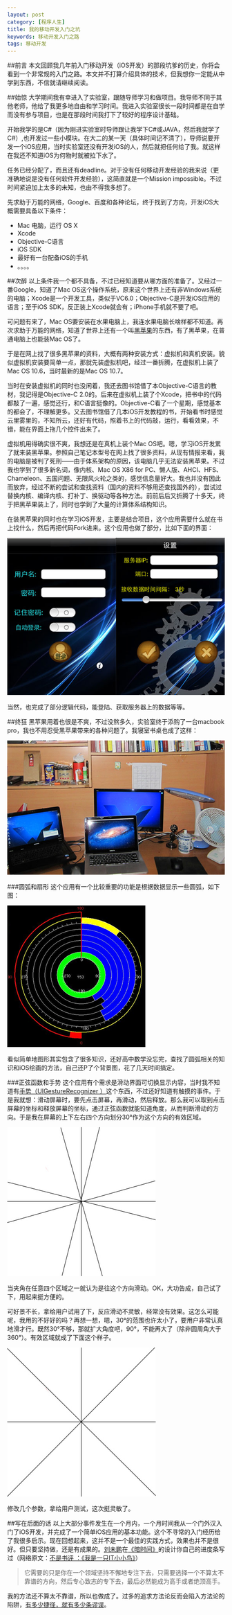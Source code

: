 ```yaml
---
layout: post
category: [程序人生]
title: 我的移动开发入门之坑
keywords: 移动开发入门之路
tags: 移动开发
---
```


##前言
本文回顾我几年前入门移动开发（iOS开发）的那段坑爹的历史，你将会看到一个非常规的入门之路。本文并不打算介绍具体的技术，但我想你一定能从中学到东西，不信就请继续阅读。

##始惊
大学期间我有幸进入了实验室，跟随导师学习和做项目。我导师不同于其他老师，他给了我更多地自由和学习时间。我进入实验室很长一段时间都是在自学而没有参与项目，也是在那段时间我打下了较好的程序设计基础。

开始我学的是C#（因为刚进实验室时导师跟让我学下C#或JAVA，然后我就学了C#）,也开发过一些小模块。在大二的某一天（具体时间记不清了），导师说要开发一个iOS应用，当时实验室还没有开发iOS的人，然后就把任何给了我。就这样在我还不知道iOS为何物时就被拉下水了。

任务已经分配了，而且还有deadline。对于没有任何移动开发经验的我来说（更准确地说是没有任何软件开发经验），这简直就是一个Mission impossible。不过时间紧迫加上太多的未知，也由不得我多想了。

先求助于万能的网络，Google、百度和各种论坛，终于找到了方向，开发iOS大概需要具备以下条件：

*  Mac 电脑，运行 OS X
*  Xcode
*  Objective-C语言
*  iOS SDK
*  最好有一台配备iOS的手机
*  。。。。

<!--more-->

##次醉
以上条件我一个都不具备，不过已经知道要从哪方面的准备了。又经过一番Google，知道了Mac OS这个操作系统，原来这个世界上还有非Windows系统的电脑；Xcode是一个开发工具，类似于VC6.0；Objective-C是开发iOS应用的语言；至于iOS SDK，反正装上Xcode就会有；iPhone手机就不要了吧。

可问题有来了，Mac OS要安装在水果电脑上，我连水果电脑长啥样都不知道。再次求助于万能的网络，知道了世界上还有一个叫[黑苹果](http://baike.baidu.com/link?url=lT_F62BvP0Qmp1fGayYDMicj7gk5nMuWAVjn1xjrD8xLZdHA3qR78R7t-85onIvZsBeKhhLuwK7tXpWg2SxGk_-ZHMlIJZfTFz9B8inoneK)的东西，有了黑苹果，在普通电脑上也能装Mac OS了。

于是在网上找了很多黑苹果的资料，大概有两种安装方式：虚拟机和真机安装。貌似虚拟机安装要简单一点，那就先装虚拟机吧，经过一番折腾，在虚拟机上装了Mac OS 10.6，当时最新的是Mac OS 10.7。

当时在安装虚拟机的同时也没闲着，我还去图书馆借了本Objective-C语言的教材，我记得是Objective-C 2.0的。后来在虚拟机上装了个Xcode，把书中的代码都敲了一遍，感觉还行，和C语言挺像的。Objective-C看了一个星期，感觉基本的都会了，不理解更多。又去图书馆借了几本iOS开发教程的书，开始看书时感觉云里雾里的，不知所云，还好有代码，照着书上的代码敲，运行，看看效果，不错，能在界面上拖几个控件出来了。

虚拟机用得确实很不爽，我想还是在真机上装个Mac OS吧。嗯，学习iOS开发累了就来装黑苹果。参照自己笔记本型号在网上找了很多资料，从现有情报来看，我的电脑是被判了死刑——由于体系架构的原因，该电脑几乎无法安装黑苹果。不过我也学到了很多新名词，像内核、Mac OS X86 for PC、懒人版、AHCI、HFS、Chameleon、五国问题、无限风火轮之类的，感觉信息量好大。我也并没有因此而放弃，经过不断的尝试和查找资料（国内的资料不够用还查找国外的），尝试过替换内核、编译内核、打补丁、换驱动等各种方法。前前后后又折腾了十多天，终于把黑苹果装上了，同时也学到了大量的计算体系结构知识。

在装黑苹果的同时也在学习iOS开发，主要是结合项目，这个应用需要什么就在书上找什么，然后再把代码Fork进来。这个应用也做了部分，比如下面的界面：

![login](/assets/images/2015/mobile-development-1.jpg)

当然，也完成了部分逻辑代码，能登陆、获取服务器上的数据等等。

##终狂
黑苹果用着也很是不爽，不过没熬多久，实验室终于添购了一台macbook pro，我也不用忍受黑苹果带来的各种问题了。我寝室书桌也成了这样：

![desk](/assets/images/2015/desk.jpg)

###圆弧和扇形
这个应用有一个比较重要的功能是根据数据显示一些圆弧，如下图：

![yuanhu](/assets/images/2015/mobile-development-2.png)

看似简单地图形其实包含了很多知识，还好高中数学没忘完，查找了圆弧相关的知识和iOS绘画的方法，自己还P了个背景图，花了几天时间搞定。

###正弦函数和手势
这个应用有个需求是滑动界面可切换显示内容，当时我不知道有[手势（UIGestureRecognizer ）](https://developer.apple.com/library/ios/documentation/UIKit/Reference/UIGestureRecognizer_Class/)这个东西，不过还好知道有触摸的事件。于是我就想：滑动屏幕时，要先点击屏幕，再滑动，然后释放。那么我可以取到点击屏幕的坐标和释放屏幕的坐标，通过正弦函数就能知道角度，从而判断滑动的方向。于是我在屏幕的上下左右四个方向划分30°作为这个方向的有效区域。

![gesture1](/assets/images/2015/figure-1.jpg)

当夹角在任意四个区域之一就认为是往这个方向滑动。OK，大功告成，自己试了下，用起来挺方便的。

可好景不长，拿给用户试用了下，反应滑动不灵敏，经常没有效果。这怎么可能呢，我用的不好好的吗？再想一想，嗯，30°的范围也许太小了，要用户非常认真地滑才行。既然30°不够，那就扩大角度吧，90°，不能再大了（除非圆周角大于360°）。有效区域就成了下面这个样子。

![gesture2](/assets/images/2015/figure-2.jpg)

修改几个参数，拿给用户测试，这次挺灵敏了。

##写在后面的话
以上大部分事件发生在一个月内，一个月时间我从一个门外汉入门了iOS开发，并完成了一个简单iOS应用的基本功能。这个不寻常的入门经历给了我很多启示。现在回想起来，这并不是一个最佳的实践方式，效果也并不是很好。但只要坚持做，还是有成果的。[刘未鹏](http://mindhacks.cn/)在[《暗时间》](http://book.douban.com/subject/6709809/em)的设计你自己的进度条写过（网络原文：[不是书评 ：《我是一只IT小小鸟》](http://mindhacks.cn/2009/10/05/im-a-tiny-bird-book-review/)）

>它需要的只是你在一个领域坚持不懈地专注下去，只需要选择一个不算太不靠谱的方向，然后专心致志的专下去，最后必然能成为高手或者绝顶高手。

我的方法还不算太不靠谱，所以也做成了。过多的追求方法论反而会陷入方法论的陷阱，[有多少捷径，就有多少条谬误](http://mindhacks.cn/2008/12/18/how-to-think-straight/)。